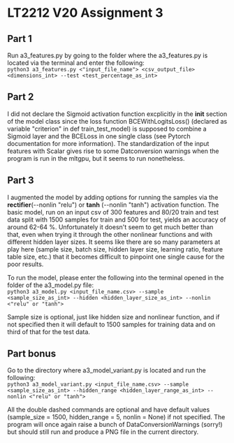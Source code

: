 # LT2212 V20 Assignment 3

## Part 1
Run a3_features.py by going to the folder where the a3_features.py is located via the terminal and enter the following:<br> 
`python3 a3_features.py <"input_file_name"> <csv_output_file> <dimensions_int> --test <test_percentage_as_int>` 

## Part 2

I did not declare the Sigmoid activation function excplicitly in the __init__ section of the model class since the loss function BCEWithLogitsLoss() (declared as variable "criterion" in def train_test_model) is supposed to combine a Sigmoid layer and the BCELoss in one single class (see Pytorch documentation for more information). The standardization of the input features with Scalar gives rise to some Datconversion warnings when the program is run in the mltgpu, but it seems to run nonetheless. 

## Part 3
I augmented the model by adding options for running the samples via the **rectifier**(--nonlin "relu") or **tanh** (--nonlin "tanh") activation function. The basic model, run on an input csv of 300 features and 80/20 train and test data split with 1500 samples for train and 500 for test, yields an accuracy of around 62-64 %. Unfortunately it doesn't seem to get much better than that, even when trying it through the other nonlinear functions and with different hidden layer sizes. It seems like there are so many parameters at play here (sample size, batch size, hidden layer size, learning ratio, feature table size, etc.) that it becomes difficult to pinpoint one single cause for the poor results.  

To run the model, please enter the following into the terminal opened in the folder of the a3_model.py file:<br> 
`python3 a3_model.py <input_file_name.csv> --sample <sample_size_as_int> --hidden <hidden_layer_size_as_int> --nonlin <"relu" or "tanh">` 

Sample size is optional, just like hidden size and nonlinear function, and if not specified then it will default to 1500 samples for training data and on third of that for the test data. 

## Part bonus
Go to the directory where a3_model_variant.py is located and run the following:<br>
`python3 a3_model_variant.py <input_file_name.csv> --sample <sample_size_as_int> --hidden_range <hidden_layer_range_as_int> --nonlin <"relu" or "tanh">` 

All the double dashed commands are optional and have default values (sample_size = 1500, hidden_range = 5, nonlin = None) if not specified. The program will once again raise a bunch of DataConversionWarnings (sorry!) but should still run and produce a PNG file in the current directory. 

